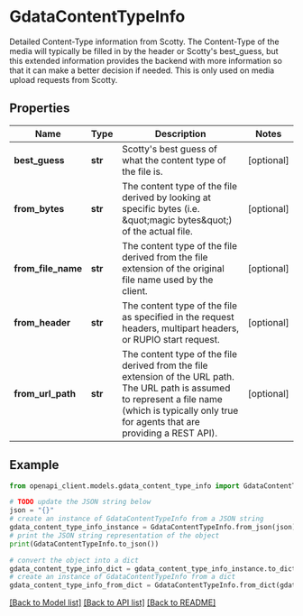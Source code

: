 # GdataContentTypeInfo

Detailed Content-Type information from Scotty. The Content-Type of the media will typically be filled in by the header or Scotty's best_guess, but this extended information provides the backend with more information so that it can make a better decision if needed. This is only used on media upload requests from Scotty.

## Properties

Name | Type | Description | Notes
------------ | ------------- | ------------- | -------------
**best_guess** | **str** | Scotty&#39;s best guess of what the content type of the file is. | [optional] 
**from_bytes** | **str** | The content type of the file derived by looking at specific bytes (i.e. \&quot;magic bytes\&quot;) of the actual file. | [optional] 
**from_file_name** | **str** | The content type of the file derived from the file extension of the original file name used by the client. | [optional] 
**from_header** | **str** | The content type of the file as specified in the request headers, multipart headers, or RUPIO start request. | [optional] 
**from_url_path** | **str** | The content type of the file derived from the file extension of the URL path. The URL path is assumed to represent a file name (which is typically only true for agents that are providing a REST API). | [optional] 

## Example

```python
from openapi_client.models.gdata_content_type_info import GdataContentTypeInfo

# TODO update the JSON string below
json = "{}"
# create an instance of GdataContentTypeInfo from a JSON string
gdata_content_type_info_instance = GdataContentTypeInfo.from_json(json)
# print the JSON string representation of the object
print(GdataContentTypeInfo.to_json())

# convert the object into a dict
gdata_content_type_info_dict = gdata_content_type_info_instance.to_dict()
# create an instance of GdataContentTypeInfo from a dict
gdata_content_type_info_from_dict = GdataContentTypeInfo.from_dict(gdata_content_type_info_dict)
```
[[Back to Model list]](../README.md#documentation-for-models) [[Back to API list]](../README.md#documentation-for-api-endpoints) [[Back to README]](../README.md)


